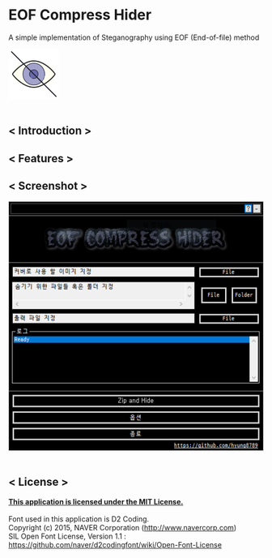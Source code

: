 # EOF Compress Hider

A simple implementation of Steganography using EOF (End-of-file) method

<img src="/res/icons8-hide-100.png"><br></br>

## < Introduction >

## < Features >

## < Screenshot >
<img src="demo1.png"><br></br>

## < License >
<b>[This application is licensed under the MIT License.](https://github.com/hyung8789/EOF_Compress_Hider/blob/master/LICENSE)</b><br></br>
Font used in this application is D2 Coding.<br>
Copyright (c) 2015, NAVER Corporation (http://www.navercorp.com)<br>
SIL Open Font License, Version 1.1 : https://github.com/naver/d2codingfont/wiki/Open-Font-License<br></br>

